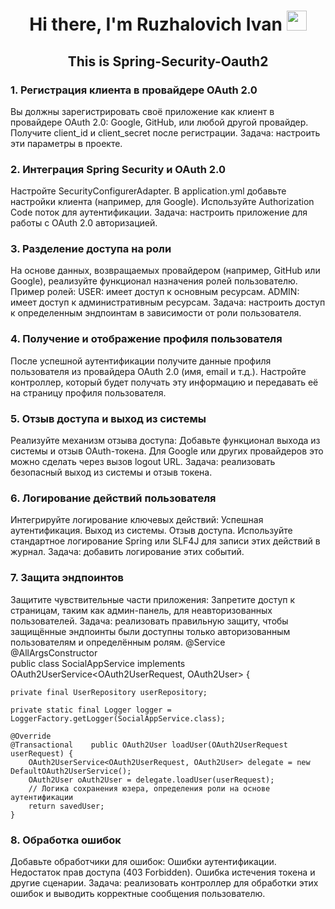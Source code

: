 <h1 align="center">Hi there, I'm <a>Ruzhalovich Ivan</a> 
<img src="https://github.com/blackcater/blackcater/raw/main/images/Hi.gif" height="32"/></h1>

<h2 align="center">This is Spring-Security-Oauth2</h2>

<h3>1. Регистрация клиента в провайдере OAuth 2.0</h3>

Вы должны зарегистрировать своё приложение как клиент в провайдере OAuth 2.0:
Google, GitHub, или любой другой провайдер.
Получите client_id и client_secret после регистрации.
Задача: настроить эти параметры в проекте.

<h3>2. Интеграция Spring Security и OAuth 2.0</h3>

Настройте SecurityConfigurerAdapter.
В application.yml добавьте настройки клиента (например, для Google).
Используйте Authorization Code поток для аутентификации.
Задача: настроить приложение для работы с OAuth 2.0 авторизацией.

<h3>3. Разделение доступа на роли</h3>

На основе данных, возвращаемых провайдером (например, GitHub или Google), реализуйте функционал назначения ролей пользователю.
Пример ролей:
USER: имеет доступ к основным ресурсам.
ADMIN: имеет доступ к административным ресурсам.
Задача: настроить доступ к определенным эндпоинтам в зависимости от роли пользователя.

<h3>4. Получение и отображение профиля пользователя</h3>
   
После успешной аутентификации получите данные профиля пользователя из провайдера OAuth 2.0 (имя, email и т.д.).
Настройте контроллер, который будет получать эту информацию и передавать её на страницу профиля пользователя.

<h3>5. Отзыв доступа и выход из системы</h3>
   
Реализуйте механизм отзыва доступа:
Добавьте функционал выхода из системы и отзыв OAuth-токена.
Для Google или других провайдеров это можно сделать через вызов logout URL.
Задача: реализовать безопасный выход из системы и отзыв токена.

<h3>6. Логирование действий пользователя</h3>
   
Интегрируйте логирование ключевых действий:
Успешная аутентификация.
Выход из системы.
Отзыв доступа.
Используйте стандартное логирование Spring или SLF4J для записи этих действий в журнал.
Задача: добавить логирование этих событий.

<h3>7. Защита эндпоинтов</h3>

Защитите чувствительные части приложения:
Запретите доступ к страницам, таким как админ-панель, для неавторизованных пользователей.
Задача: реализовать правильную защиту, чтобы защищённые эндпоинты были доступны только авторизованным пользователям и определённым ролям.
@Service  
@AllArgsConstructor  
public class SocialAppService implements OAuth2UserService<OAuth2UserRequest, OAuth2User> {  
  
    private final UserRepository userRepository;  
  
    private static final Logger logger = LoggerFactory.getLogger(SocialAppService.class);  
  
    @Override  
    @Transactional    public OAuth2User loadUser(OAuth2UserRequest userRequest) {  
        OAuth2UserService<OAuth2UserRequest, OAuth2User> delegate = new DefaultOAuth2UserService();  
        OAuth2User oAuth2User = delegate.loadUser(userRequest);  
		// Логика сохранения юзера, определения роли на основе аутентификации
        return savedUser;  
    }
    
<h3>8. Обработка ошибок</h3>

Добавьте обработчики для ошибок:
Ошибки аутентификации.
Недостаток прав доступа (403 Forbidden).
Ошибка истечения токена и другие сценарии.
Задача: реализовать контроллер для обработки этих ошибок и выводить корректные сообщения пользователю.
